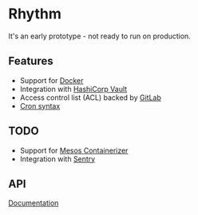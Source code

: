 # Rhythm

It's an early prototype - not ready to run on production.

## Features

* Support for [Docker](https://www.docker.com/)
* Integration with [HashiCorp Vault](https://www.vaultproject.io/)
* Access control list (ACL) backed by [GitLab](https://gitlab.com/)
* [Cron syntax](http://www.nncron.ru/help/EN/working/cron-format.htm)

## TODO

* Support for [Mesos Containerizer](https://mesos.apache.org/documentation/latest/mesos-containerizer/)
* Integration with [Sentry](https://sentry.io/)

## API

[Documentation](doc/api.md)
